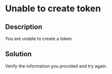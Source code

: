 # Unable to create token

## Description

You are unable to create a token. 

## Solution

Verify the information you provided and try again.